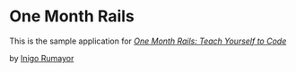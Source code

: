 # One Month Rails

This is the sample application for
[*One Month Rails: Teach Yourself to Code*](http://onemonthrails.com)

by [Inigo Rumayor](http://github.com/rumayor)
